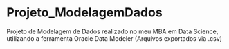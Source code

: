 # Projeto_ModelagemDados
 Projeto de Modelagem de Dados realizado no meu MBA em Data Science, utilizando a ferramenta Oracle Data Modeler (Arquivos exportados via .csv)
